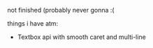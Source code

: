not finished (probably never gonna :(

things i have atm:
 - Textbox api with smooth caret and multi-line
